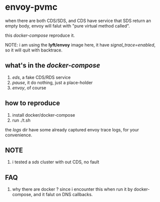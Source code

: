 # envoy-pvmc

when there are both CDS/SDS, and CDS have service that SDS return an empty body, envoy will falut with "pure virtual method called".

this *docker-compose* reproduce it.

NOTE: i am using the **lyft/envoy** image here, it have *signal_trace=enabled*, so it will quit with backtrace.

## what's in the *docker-compose*

1. *eds*, a fake CDS/RDS service
2. *pause*, it do nothing, just a place-holder
3. *envoy*, of course

## how to reproduce
1. install docker/docker-compose
2. run ./t.sh

the *logs* dir have some already captured envoy trace logs, for your convenience.

## NOTE
1. i tested a *sds* cluster with out CDS, no fault

## FAQ
1. why there are docker ? since i encounter this when run it by docker-compose, and it falut on DNS callbacks.

